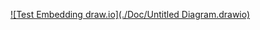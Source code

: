 [![Test Embedding draw.io](./Doc/Untitled Diagram.drawio)](https://app.diagrams.net/#Hphilip-gai/github-drawio/main/Test%20Embedding.drawio.svg)
